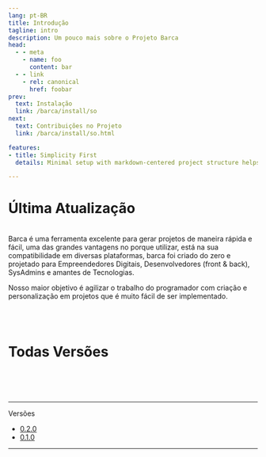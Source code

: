 ```yaml
---
lang: pt-BR
title: Introdução
tagline: intro
description: Um pouco mais sobre o Projeto Barca
head:
  - - meta
    - name: foo
      content: bar
  - - link
    - rel: canonical
      href: foobar
prev:
  text: Instalação
  link: /barca/install/so
next:
  text: Contribuições no Projeto
  link: /barca/install/so.html

features:
- title: Simplicity First
  details: Minimal setup with markdown-centered project structure helps you focus on writing.

---
```



# Última Atualização
<br>
Barca é uma ferramenta excelente para gerar projetos de maneira rápida e fácil, uma das grandes vantagens no porque utilizar, está na sua compatibilidade em diversas plataformas, barca foi criado do zero e projetado para Empreendedores Digitais, Desenvolvedores (front & back), SysAdmins e amantes de Tecnologias.

Nosso maior objetivo é agilizar o trabalho do programador com criação e personalização em projetos que é muito fácil de ser implementado.

<br>
<br>

# Todas Versões
<br>
<br>
<br>

--- 
Versões
  - [0.2.0](../introduction/introduction.md)
  - [0.1.0](../introduction/introduction.md)
---

<br>
<br>

